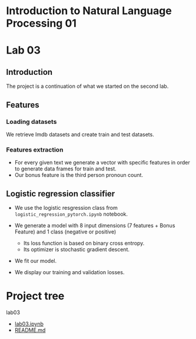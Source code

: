# Introduction to Natural Language Processing 01
# Lab 03

## Introduction

The project is a continuation of what we started on the second lab. 

## Features

### Loading datasets
We retrieve Imdb datasets and create train and test datasets.
### Features extraction 
- For every given text we generate a vector with specific features in order to generate data frames for train and test.
- Our bonus feature is the third person pronoun count. 
## Logistic regression classifier
- We use the logistic resgression class from `logistic_regression_pytorch.ipynb` notebook. 
- We generate a model with 8 input dimensions (7 features + Bonus Feature) and 1 class (negative or positive)
  - Its loss function is based on binary cross entropy.
  - Its optimizer is stochastic gradient descent.

- We fit our model.
- We display our training and validation losses. 
# Project tree

lab03
 * [lab03.ipynb](lab03/lab03.ipynb)
 * [README.md](lab03/README.md)
